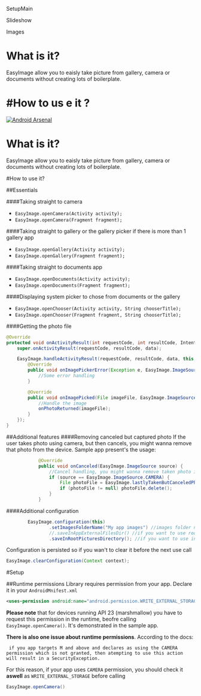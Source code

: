 
SetupMain

Slideshow

Images
# What is it?
EasyImage allow you to eaisly take picture from gallery, camera or documents without creating lots of boilerplate.
  
#How  to    us e it ?
=======
[![Android Arsenal](https://img.shields.io/badge/Android%20Arsenal-EasyImage-green.svg?style=true)](https://android-arsenal.com/details/1/2725)
# What is it?
EasyImage allow you to eaisly take picture from gallery, camera or documents without creating lots of boilerplate.
  
#How to use it?

##Essentials

####Taking straight to camera
- ```EasyImage.openCamera(Activity activity);```
- ```EasyImage.openCamera(Fragment fragment);```

####Taking straight to gallery or the gallery picker if there is more than 1 gallery app
- ```EasyImage.openGallery(Activity activity);```
- ```EasyImage.openGallery(Fragment fragment);```

####Taking straight to documents app
- ```EasyImage.openDocuments(Activity activity);```
- ```EasyImage.openDocuments(Fragment fragment);```

####Displaying system picker to chose from documents or the gallery
- ```EasyImage.openChooser(Activity activity, String chooserTitle);```
- ```EasyImage.openChooser(Fragment fragment, String chooserTitle);```

####Getting the photo file

```java
@Override
protected void onActivityResult(int requestCode, int resultCode, Intent data) {
    super.onActivityResult(requestCode, resultCode, data);

    EasyImage.handleActivityResult(requestCode, resultCode, data, this, new EasyImage.Callbacks() {
        @Override
        public void onImagePickerError(Exception e, EasyImage.ImageSource source) {
            //Some error handling
        }

        @Override
        public void onImagePicked(File imageFile, EasyImage.ImageSource source) {
            //Handle the image
            onPhotoReturned(imageFile);
        }
    });
}
```
##Additional features
####Removing canceled but captured photo
If the user takes photo using camera, but then cancels, you might wanna remove that photo from the device.
Sample app present's the usage:
```java
            @Override
            public void onCanceled(EasyImage.ImageSource source) {
                //Cancel handling, you might wanna remove taken photo if it was canceled
                if (source == EasyImage.ImageSource.CAMERA) {
                    File photoFile = EasyImage.lastlyTakenButCanceledPhoto(MainActivity.this);
                    if (photoFile != null) photoFile.delete();
                }
            }
  ```
####Additional configuration
```java
        EasyImage.configuration(this)
                .setImagesFolderName("My app images") //images folder name, default is "EasyImage"
                //.saveInAppExternalFilesDir() //if you want to use root internal memory for storying images
                .saveInRootPicturesDirectory(); //if you want to use internal memory for storying images - default
```
Configuration is persisted so if you wan't to clear it before the next use call 
```java
EasyImage.clearConfiguration(Context context);
```

#Setup

##Runtime permissions
Library requires permission from your app. Declare it in your ```AndroidMnifest.xml```
```xml
<uses-permission android:name="android.permission.WRITE_EXTERNAL_STORAGE" />
```

**Please note** that for devices running API 23 (marshmallow) you have to request this permission in the runtime, beofre calling ```EasyImage.openCamera()```. It's demonstrated in the sample app.

**There is also one issue about runtime permissions**. According to the docs: 

``` if you app targets M and above and declares as using the CAMERA permission which is not granted, then atempting to use this action will result in a SecurityException.``` 

For this reason, if your app uses ```CAMERA``` permission, you should check it **aswell** as ```WRITE_EXTERNAL_STORAGE``` before calling 
```java 
EasyImage.openCamera()
```

